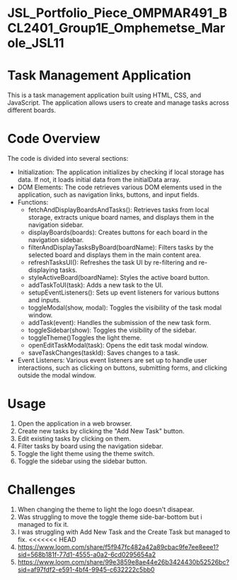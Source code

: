 # JSL_Portfolio_Piece_OMPMAR491_BCL2401_Group1E_Omphemetse_Marole_JSL11

# Task Management Application

This is a task management application built using HTML, CSS, and JavaScript. The application allows users to create and manage tasks across different boards.

# Code Overview

The code is divided into several sections:

- Initialization: The application initializes by checking if local storage has data. If not, it loads initial data from the initialData array.
- DOM Elements: The code retrieves various DOM elements used in the application, such as navigation links, buttons, and input fields.
- Functions:
  - fetchAndDisplayBoardsAndTasks(): Retrieves tasks from local storage, extracts unique board names, and displays them in the navigation sidebar.
  - displayBoards(boards): Creates buttons for each board in the navigation sidebar.
  - filterAndDisplayTasksByBoard(boardName): Filters tasks by the selected board and displays them in the main content area.
  - refreshTasksUI(): Refreshes the task UI by re-filtering and re-displaying tasks.
  - styleActiveBoard(boardName): Styles the active board button.
  - addTaskToUI(task): Adds a new task to the UI.
  - setupEventListeners(): Sets up event listeners for various buttons and inputs.
  - toggleModal(show, modal): Toggles the visibility of the task modal window.
  - addTask(event): Handles the submission of the new task form.
  - toggleSidebar(show): Toggles the visibility of the sidebar.
  - toggleTheme()Toggles the light theme.
  - openEditTaskModal(task): Opens the edit task modal window.
  - saveTaskChanges(taskId): Saves changes to a task.
- Event Listeners: Various event listeners are set up to handle user interactions, such as clicking on buttons, submitting forms, and clicking outside the modal window.

# Usage

1. Open the application in a web browser.
2. Create new tasks by clicking the "Add New Task" button.
3. Edit existing tasks by clicking on them.
4. Filter tasks by board using the navigation sidebar.
5. Toggle the light theme using the theme switch.
6. Toggle the sidebar using the sidebar button.

# Challenges

1. When changing the theme to light the logo doesn't disapear.
2. Was struggling to move the toggle theme side-bar-bottom but i managed to fix it.
3. I was struggling with Add New Task and the Create Task but managed to fix.
   <<<<<<< HEAD
4. https://www.loom.com/share/f5f947fc482a42a89cbac9fe7ee8eee1?sid=568b181f-77d1-4555-a0a2-6cd0295654a2
5. https://www.loom.com/share/99e3859e8ae44e26b3424430b52526bc?sid=af97fdf2-e591-4bf4-9945-c632222c5bb0
